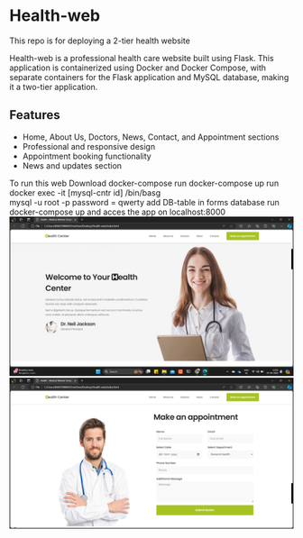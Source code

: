 # Health-web
This repo is for deploying a 2-tier health website

Health-web is a professional health care website built using Flask. This application is containerized using Docker and Docker Compose, with separate containers for the Flask application and MySQL database, making it a two-tier application.

## Features

- Home, About Us, Doctors, News, Contact, and Appointment sections
- Professional and responsive design
- Appointment booking functionality
- News and updates section

To run this web
Download  docker-compose 
run docker-compose up
 run docker  exec -it [mysql-cntr id] /bin/basg  
 mysql -u root -p
 password = qwerty
 add DB-table in forms database
 run docker-compose up
  and acces the app on localhost:8000
![Screenshot 1](Screenshot%202024-06-07%20124239.png)
![Screenshot 1](Screenshot%202024-06-07%20124425.png)

